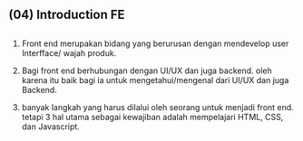 ## (04) Introduction FE

##
1. Front end merupakan bidang yang berurusan dengan mendevelop user Interfface/ wajah produk.

2. Bagi front end berhubungan dengan UI/UX dan juga backend. oleh karena itu baik bagi ia untuk mengetahui/mengenal dari UI/UX dan juga Backend.

3. banyak langkah yang harus dilalui oleh seorang untuk menjadi front end. tetapi 3 hal utama sebagai kewajiban adalah mempelajari HTML, CSS, dan Javascript.

##